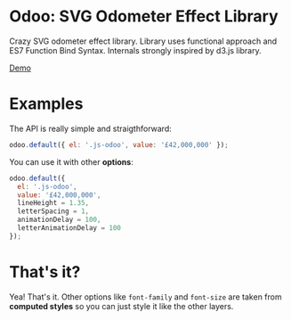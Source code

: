 Odoo: SVG Odometer Effect Library
======
Crazy SVG odometer effect library. Library uses functional approach and ES7 Function Bind Syntax. Internals strongly inspired by d3.js library.

[Demo](https://coderitual.github.io/odoo/examples/)

Examples
======
The API is really simple and straigthforward:
```js
odoo.default({ el: '.js-odoo', value: '£42,000,000' });
```

You can use it with other **options**:
```js
odoo.default({
  el: '.js-odoo',
  value: '£42,000,000',
  lineHeight = 1.35,
  letterSpacing = 1,
  animationDelay = 100,
  letterAnimationDelay = 100
});
```

That's it?
=====
Yea! That's it. Other options like `font-family` and `font-size` are taken from **computed styles** so you can just style it like the other layers.
